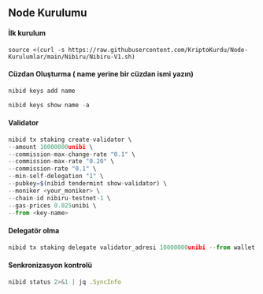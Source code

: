
## Node Kurulumu



#### İlk kurulum

```http
source <(curl -s https://raw.githubusercontent.com/KriptoKurdu/Node-Kurulumlar/main/Nibiru/Nibiru-V1.sh)
```

#### Cüzdan Oluşturma ( name yerine bir cüzdan ismi yazın)

```javascript
nibid keys add name

nibid keys show name -a 
```



#### Validator

```javascript
nibid tx staking create-validator \
--amount 10000000unibi \
--commission-max-change-rate "0.1" \
--commission-max-rate "0.20" \
--commission-rate "0.1" \
--min-self-delegation "1" \
--pubkey=$(nibid tendermint show-validator) \
--moniker <your_moniker> \
--chain-id nibiru-testnet-1 \
--gas-prices 0.025unibi \
--from <key-name>

```

#### Delegatör olma

```javascript
nibid tx staking delegate validator_adresi 10000000unibi --from wallet --chain-id nibiru-testnet-1 --fees 5000unibi

```
#### Senkronizasyon kontrolü

```javascript
nibid status 2>&1 | jq .SyncInfo

```

